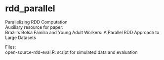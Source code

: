 # rdd_parallel
Parallelizing RDD Computation<BR>
Auxiliary resource for paper:<BR>
Brazil's Bolsa Familia and Young Adult Workers: A Parallel RDD Approach to Large Datasets

Files:<BR>
open-source-rdd-eval.R: script for simulated data and evaluation <BR>
